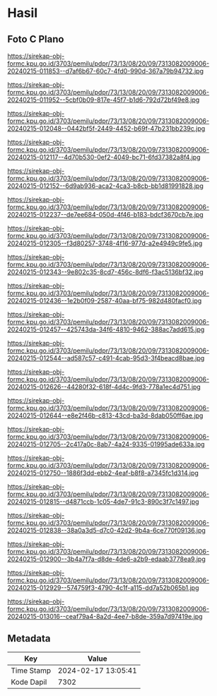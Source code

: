 # Hasil

## Foto C Plano

https://sirekap-obj-formc.kpu.go.id/3703/pemilu/pdpr/73/13/08/20/09/7313082009006-20240215-011853--d7af6b67-60c7-4fd0-990d-367a79b94732.jpg

https://sirekap-obj-formc.kpu.go.id/3703/pemilu/pdpr/73/13/08/20/09/7313082009006-20240215-011952--5cbf0b09-817e-45f7-b1d6-792d72bf49e8.jpg

https://sirekap-obj-formc.kpu.go.id/3703/pemilu/pdpr/73/13/08/20/09/7313082009006-20240215-012048--0442bf5f-2449-4452-b69f-47b231bb239c.jpg

https://sirekap-obj-formc.kpu.go.id/3703/pemilu/pdpr/73/13/08/20/09/7313082009006-20240215-012117--4d70b530-0ef2-4049-bc71-6fd37382a8f4.jpg

https://sirekap-obj-formc.kpu.go.id/3703/pemilu/pdpr/73/13/08/20/09/7313082009006-20240215-012152--6d9ab936-aca2-4ca3-b8cb-bb1d81991828.jpg

https://sirekap-obj-formc.kpu.go.id/3703/pemilu/pdpr/73/13/08/20/09/7313082009006-20240215-012237--de7ee684-050d-4f46-b183-bdcf3670cb7e.jpg

https://sirekap-obj-formc.kpu.go.id/3703/pemilu/pdpr/73/13/08/20/09/7313082009006-20240215-012305--f3d80257-3748-4f16-977d-a2e4949c9fe5.jpg

https://sirekap-obj-formc.kpu.go.id/3703/pemilu/pdpr/73/13/08/20/09/7313082009006-20240215-012343--9e802c35-8cd7-456c-8df6-f3ac5136bf32.jpg

https://sirekap-obj-formc.kpu.go.id/3703/pemilu/pdpr/73/13/08/20/09/7313082009006-20240215-012436--1e2b0f09-2587-40aa-bf75-982d480facf0.jpg

https://sirekap-obj-formc.kpu.go.id/3703/pemilu/pdpr/73/13/08/20/09/7313082009006-20240215-012457--425743da-34f6-4810-9462-388ac7add615.jpg

https://sirekap-obj-formc.kpu.go.id/3703/pemilu/pdpr/73/13/08/20/09/7313082009006-20240215-012544--ad587c57-c491-4cab-95d3-3f4beacd8bae.jpg

https://sirekap-obj-formc.kpu.go.id/3703/pemilu/pdpr/73/13/08/20/09/7313082009006-20240215-012626--44280f32-618f-4d4c-9fd3-778a1ec4d751.jpg

https://sirekap-obj-formc.kpu.go.id/3703/pemilu/pdpr/73/13/08/20/09/7313082009006-20240215-012644--e8e2f46b-c813-43cd-ba3d-8dab050ff6ae.jpg

https://sirekap-obj-formc.kpu.go.id/3703/pemilu/pdpr/73/13/08/20/09/7313082009006-20240215-012705--2c417a0c-8ab7-4a24-9335-01995ade633a.jpg

https://sirekap-obj-formc.kpu.go.id/3703/pemilu/pdpr/73/13/08/20/09/7313082009006-20240215-012750--1886f3dd-ebb2-4eaf-b8f8-a7345fc1d314.jpg

https://sirekap-obj-formc.kpu.go.id/3703/pemilu/pdpr/73/13/08/20/09/7313082009006-20240215-012815--d4871ccb-1c05-4de7-91c3-890c3f7c1497.jpg

https://sirekap-obj-formc.kpu.go.id/3703/pemilu/pdpr/73/13/08/20/09/7313082009006-20240215-012838--38a0a3d5-d7c0-42d2-9b4a-6ce770f09136.jpg

https://sirekap-obj-formc.kpu.go.id/3703/pemilu/pdpr/73/13/08/20/09/7313082009006-20240215-012900--3b4a7f7a-d8de-4de6-a2b9-edaab3778ea9.jpg

https://sirekap-obj-formc.kpu.go.id/3703/pemilu/pdpr/73/13/08/20/09/7313082009006-20240215-012929--574759f3-4790-4c1f-a115-dd7a52b065b1.jpg

https://sirekap-obj-formc.kpu.go.id/3703/pemilu/pdpr/73/13/08/20/09/7313082009006-20240215-013016--ceaf79a4-8a2d-4ee7-b8de-359a7d97419e.jpg


## Metadata

| Key        | Value               |
| ---------- | ------------------- |
| Time Stamp | 2024-02-17 13:05:41 |
| Kode Dapil | 7302                |




